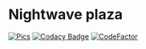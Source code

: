 # Nightwave plaza
[![Pics](https://i.paste.pics/9RXM4.png)](https://nightwave-plaza.herokuapp.com)
[![Codacy Badge](https://api.codacy.com/project/badge/Grade/e874d9c317c34ea6a06584d329286a75)](https://app.codacy.com/manual/gedzsarjuncomuniti/symfony?utm_source=github.com&utm_medium=referral&utm_content=Cvar1984/symfony&utm_campaign=Badge_Grade_Dashboard)
[![CodeFactor](https://www.codefactor.io/repository/github/cvar1984/symfony/badge/master)](https://www.codefactor.io/repository/github/cvar1984/symfony/overview/master)
